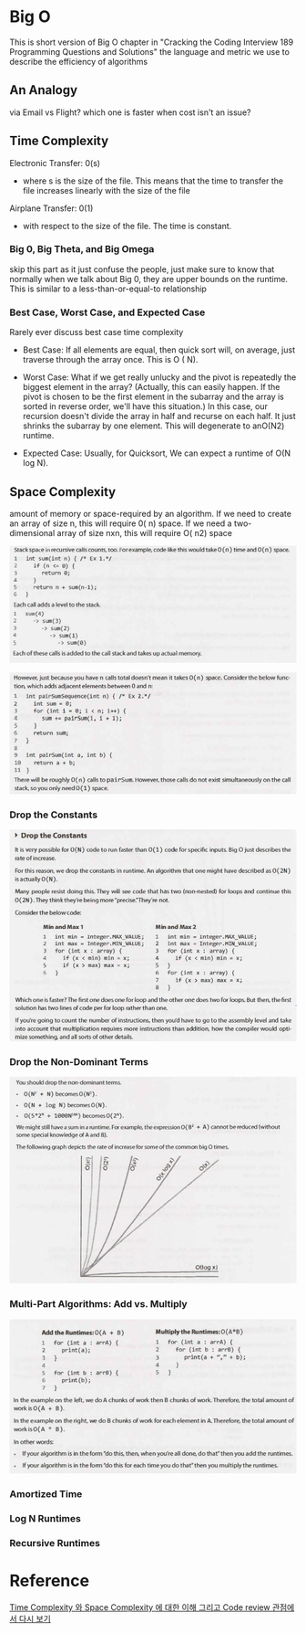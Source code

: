 # Big O
This is short version of Big O chapter in "Cracking the Coding Interview 189 Programming Questions and Solutions" 
the language and metric we use to describe the efficiency of algorithms 

## An Analogy
via Email vs Flight? which one is faster when cost isn't an issue?

## Time Complexity

Electronic Transfer: 0(s)
- where s is the size of the file. This means that the time to transfer the file increases linearly with the size of the file

Airplane Transfer: 0(1)
- with respect to the size of the file. The time is constant.

### Big 0, Big Theta, and Big Omega
skip this part as it just confuse the people, just make sure to know that normally when we talk about Big 0, they are upper
bounds on the runtime. This is similar to a less-than-or-equal-to relationship  

### Best Case, Worst Case, and Expected Case
Rarely ever discuss best case time complexity

- Best Case: If all elements are equal, then quick sort will, on average, just traverse through the array once.
This is O ( N). 

- Worst Case: What if we get really unlucky and the pivot is repeatedly the biggest element in the array?
(Actually, this can easily happen. If the pivot is chosen to be the first element in the subarray and the
array is sorted in reverse order, we'll have this situation.) In this case, our recursion doesn't divide the
array in half and recurse on each half. It just shrinks the subarray by one element. This will degenerate
to anO(N2) runtime.

- Expected Case: Usually, for Quicksort, We can expect a runtime of O(N log N).

## Space Complexity
amount of memory or space-required by an algorithm. If we need to create an array of size n, this will
require 0( n) space. If we need a two-dimensional array of size nxn, this will require O( n2) space

![Example 1](Images/spaceComplexity1.PNG)

![Example 2](Images/spaceComplexity2.PNG)

### Drop the Constants
![Example 1](Images/dropdowntheconstants.PNG)


### Drop the Non-Dominant Terms
![Example 1](Images/dropnondominant.PNG)

### Multi-Part Algorithms: Add vs. Multiply
![Example 1](Images/addormultiply.PNG)

### Amortized Time
### Log N Runtimes
### Recursive Runtimes



# Reference

[Time Complexity 와 Space Complexity 에 대한 이해 그리고 Code review 관점에서 다시 보기](https://hoseockchoi.wordpress.com/2019/04/05/time-complexity-%ec%99%80-space-complexity-%ec%97%90-%eb%8c%80%ed%95%9c-%ec%9d%b4%ed%95%b4-%ea%b7%b8%eb%a6%ac%ea%b3%a0-code-review-%ea%b4%80%ec%a0%90%ec%97%90%ec%84%9c-%eb%8b%a4%ec%8b%9c-%eb%b3%b4/)
